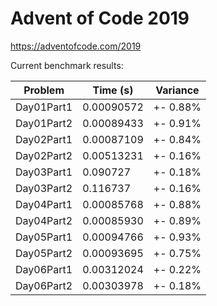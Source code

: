Advent of Code 2019
===================

https://adventofcode.com/2019

Current benchmark results:

|Problem|Time (s)|Variance|
|-|-|-|
|Day01Part1|0.00090572|+-  0.88%|
|Day01Part2|0.00089433|+-  0.91%|
|Day02Part1|0.00087109|+-  0.84%|
|Day02Part2|0.00513231|+-  0.16%|
|Day03Part1|0.090727|+-  0.18%|
|Day03Part2|0.116737|+-  0.16%|
|Day04Part1|0.00085768|+-  0.88%|
|Day04Part2|0.00085930|+-  0.89%|
|Day05Part1|0.00094766|+-  0.93%|
|Day05Part2|0.00093695|+-  0.75%|
|Day06Part1|0.00312024|+-  0.22%|
|Day06Part2|0.00303978|+-  0.18%|

